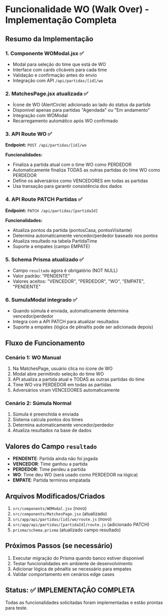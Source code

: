 # Funcionalidade WO (Walk Over) - Implementação Completa

## Resumo da Implementação

### 1. **Componente WOModal.jsx** ✅
- Modal para seleção do time que está de WO
- Interface com cards clicáveis para cada time
- Validação e confirmação antes do envio
- Integração com API `/api/partidas/[id]/wo`

### 2. **MatchesPage.jsx atualizada** ✅
- Ícone de WO (AlertCircle) adicionado ao lado do status da partida
- Disponível apenas para partidas "Agendada" ou "Em andamento"
- Integração com WOModal
- Recarregamento automático após WO confirmado

### 3. **API Route WO** ✅
**Endpoint:** `POST /api/partidas/[id]/wo`

**Funcionalidades:**
- Finaliza a partida atual com o time WO como PERDEDOR
- Automaticamente finaliza TODAS as outras partidas do time WO como PERDEDOR
- Define os adversários como VENCEDORES em todas as partidas
- Usa transação para garantir consistência dos dados

### 4. **API Route PATCH Partidas** ✅
**Endpoint:** `PATCH /api/partidas/[partidaId]`

**Funcionalidades:**
- Atualiza pontos da partida (pontosCasa, pontosVisitante)
- Determina automaticamente vencedor/perdedor baseado nos pontos
- Atualiza resultado na tabela PartidaTime
- Suporte a empates (campo EMPATE)

### 5. **Schema Prisma atualizado** ✅
- Campo `resultado` agora é obrigatório (NOT NULL)
- Valor padrão: "PENDENTE"
- Valores aceitos: "VENCEDOR", "PERDEDOR", "WO", "EMPATE", "PENDENTE"

### 6. **SumulaModal integrado** ✅
- Quando súmula é enviada, automaticamente determina vencedor/perdedor
- Integra com a API PATCH para atualizar resultados
- Suporte a empates (lógica de pênaltis pode ser adicionada depois)

## Fluxo de Funcionamento

### Cenário 1: WO Manual
1. Na MatchesPage, usuário clica no ícone de WO
2. Modal abre permitindo seleção do time WO
3. API atualiza a partida atual e TODAS as outras partidas do time
4. Time WO vira PERDEDOR em todas as partidas
5. Adversários viram VENCEDORES automaticamente

### Cenário 2: Súmula Normal
1. Súmula é preenchida e enviada
2. Sistema calcula pontos dos times
3. Determina automaticamente vencedor/perdedor
4. Atualiza resultados na base de dados

## Valores do Campo `resultado`
- **PENDENTE**: Partida ainda não foi jogada
- **VENCEDOR**: Time ganhou a partida
- **PERDEDOR**: Time perdeu a partida  
- **WO**: Time deu WO (será usado como PERDEDOR na lógica)
- **EMPATE**: Partida terminou empatada

## Arquivos Modificados/Criados
1. `src/components/WOModal.jsx` (novo)
2. `src/components/MatchesPage.jsx` (atualizado)
3. `src/app/api/partidas/[id]/wo/route.js` (novo)
4. `src/app/api/partidas/[partidaId]/route.js` (adicionado PATCH)
5. `prisma/schema.prisma` (atualizado campo resultado)

## Próximos Passos (se necessário)
1. Executar migração do Prisma quando banco estiver disponível
2. Testar funcionalidades em ambiente de desenvolvimento
3. Adicionar lógica de pênaltis se necessário para empates
4. Validar comportamento em cenários edge cases

## Status: ✅ IMPLEMENTAÇÃO COMPLETA
Todas as funcionalidades solicitadas foram implementadas e estão prontas para teste.
